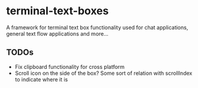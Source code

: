 # terminal-text-boxes
A framework for terminal text box functionality used for chat applications, general text flow applications and more...

## TODOs
- Fix clipboard functionality for cross platform
- Scroll icon on the side of the box? Some sort of relation with scrollIndex to indicate where it is
